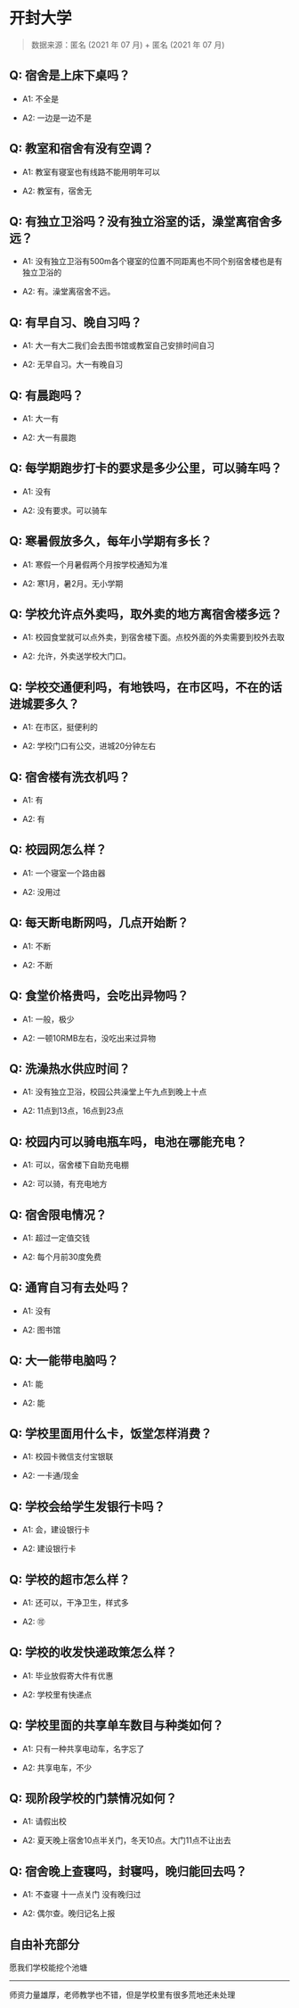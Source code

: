 # 开封大学

> 数据来源：匿名 (2021 年 07 月) + 匿名 (2021 年 07 月)

## Q: 宿舍是上床下桌吗？

- A1: 不全是

- A2: 一边是一边不是

## Q: 教室和宿舍有没有空调？

- A1: 教室有寝室也有线路不能用明年可以

- A2: 教室有，宿舍无

## Q: 有独立卫浴吗？没有独立浴室的话，澡堂离宿舍多远？

- A1: 没有独立卫浴有500m各个寝室的位置不同距离也不同个别宿舍楼也是有独立卫浴的

- A2: 有。澡堂离宿舍不远。

## Q: 有早自习、晚自习吗？

- A1: 大一有大二我们会去图书馆或教室自己安排时间自习

- A2: 无早自习。大一有晚自习

## Q: 有晨跑吗？

- A1: 大一有

- A2: 大一有晨跑

## Q: 每学期跑步打卡的要求是多少公里，可以骑车吗？

- A1: 没有

- A2: 没有要求。可以骑车

## Q: 寒暑假放多久，每年小学期有多长？

- A1: 寒假一个月暑假两个月按学校通知为准

- A2: 寒1月，暑2月。无小学期

## Q: 学校允许点外卖吗，取外卖的地方离宿舍楼多远？

- A1: 校园食堂就可以点外卖，到宿舍楼下面。点校外面的外卖需要到校外去取

- A2: 允许，外卖送学校大门口。

## Q: 学校交通便利吗，有地铁吗，在市区吗，不在的话进城要多久？

- A1: 在市区，挺便利的

- A2: 学校门口有公交，进城20分钟左右

## Q: 宿舍楼有洗衣机吗？

- A1: 有

- A2: 有

## Q: 校园网怎么样？

- A1: 一个寝室一个路由器

- A2: 没用过

## Q: 每天断电断网吗，几点开始断？

- A1: 不断

- A2: 不断

## Q: 食堂价格贵吗，会吃出异物吗？

- A1: 一般，极少

- A2: 一顿10RMB左右，没吃出来过异物

## Q: 洗澡热水供应时间？

- A1: 没有独立卫浴，校园公共澡堂上午九点到晚上十点

- A2: 11点到13点，16点到23点

## Q: 校园内可以骑电瓶车吗，电池在哪能充电？

- A1: 可以，宿舍楼下自助充电棚

- A2: 可以骑，有充电地方

## Q: 宿舍限电情况？

- A1: 超过一定值交钱

- A2: 每个月前30度免费

## Q: 通宵自习有去处吗？

- A1: 没有

- A2: 图书馆

## Q: 大一能带电脑吗？

- A1: 能

- A2: 能

## Q: 学校里面用什么卡，饭堂怎样消费？

- A1: 校园卡微信支付宝银联

- A2: 一卡通/现金

## Q: 学校会给学生发银行卡吗？

- A1: 会，建设银行卡

- A2: 建设银行卡

## Q: 学校的超市怎么样？

- A1: 还可以，干净卫生，样式多

- A2: 🉑

## Q: 学校的收发快递政策怎么样？

- A1: 毕业放假寄大件有优惠

- A2: 学校里有快递点

## Q: 学校里面的共享单车数目与种类如何？

- A1: 只有一种共享电动车，名字忘了

- A2: 共享电车，不少

## Q: 现阶段学校的门禁情况如何？

- A1: 请假出校

- A2: 夏天晚上宿舍10点半关门，冬天10点。大门11点不让出去

## Q: 宿舍晚上查寝吗，封寝吗，晚归能回去吗？

- A1: 不查寝 十一点关门 没有晚归过

- A2: 偶尔查。晚归记名上报

## 自由补充部分

愿我们学校能挖个池塘

***

师资力量雄厚，老师教学也不错，但是学校里有很多荒地还未处理